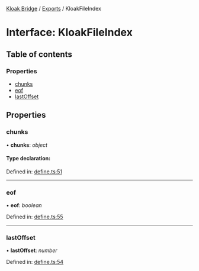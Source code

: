 [Kloak Bridge](../README.md) / [Exports](../modules.md) / KloakFileIndex

# Interface: KloakFileIndex

## Table of contents

### Properties

- [chunks](kloakfileindex.md#chunks)
- [eof](kloakfileindex.md#eof)
- [lastOffset](kloakfileindex.md#lastoffset)

## Properties

### chunks

• **chunks**: *object*

#### Type declaration:

Defined in: [define.ts:51](https://github.com/CoNET-project/kloak-bridge/blob/37276fa/src/define.ts#L51)

___

### eof

• **eof**: *boolean*

Defined in: [define.ts:55](https://github.com/CoNET-project/kloak-bridge/blob/37276fa/src/define.ts#L55)

___

### lastOffset

• **lastOffset**: *number*

Defined in: [define.ts:54](https://github.com/CoNET-project/kloak-bridge/blob/37276fa/src/define.ts#L54)

